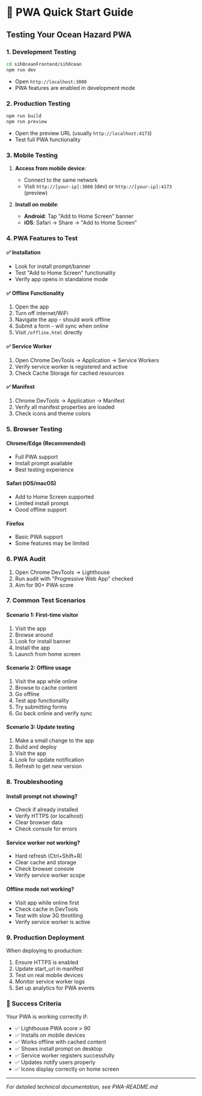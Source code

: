 # 🚀 PWA Quick Start Guide

## Testing Your Ocean Hazard PWA

### 1. Development Testing
```bash
cd sihOceanFrontend/sihOcean
npm run dev
```
- Open `http://localhost:3000`
- PWA features are enabled in development mode

### 2. Production Testing
```bash
npm run build
npm run preview
```
- Open the preview URL (usually `http://localhost:4173`)
- Test full PWA functionality

### 3. Mobile Testing
1. **Access from mobile device**:
   - Connect to the same network
   - Visit `http://[your-ip]:3000` (dev) or `http://[your-ip]:4173` (preview)
   
2. **Install on mobile**:
   - **Android**: Tap "Add to Home Screen" banner
   - **iOS**: Safari → Share → "Add to Home Screen"

### 4. PWA Features to Test

#### ✅ Installation
- Look for install prompt/banner
- Test "Add to Home Screen" functionality
- Verify app opens in standalone mode

#### ✅ Offline Functionality
1. Open the app
2. Turn off internet/WiFi
3. Navigate the app - should work offline
4. Submit a form - will sync when online
5. Visit `/offline.html` directly

#### ✅ Service Worker
1. Open Chrome DevTools → Application → Service Workers
2. Verify service worker is registered and active
3. Check Cache Storage for cached resources

#### ✅ Manifest
1. Chrome DevTools → Application → Manifest
2. Verify all manifest properties are loaded
3. Check icons and theme colors

### 5. Browser Testing

#### Chrome/Edge (Recommended)
- Full PWA support
- Install prompt available
- Best testing experience

#### Safari (iOS/macOS)
- Add to Home Screen supported
- Limited install prompt
- Good offline support

#### Firefox
- Basic PWA support
- Some features may be limited

### 6. PWA Audit
1. Open Chrome DevTools → Lighthouse
2. Run audit with "Progressive Web App" checked
3. Aim for 90+ PWA score

### 7. Common Test Scenarios

#### Scenario 1: First-time visitor
1. Visit the app
2. Browse around
3. Look for install banner
4. Install the app
5. Launch from home screen

#### Scenario 2: Offline usage
1. Visit the app while online
2. Browse to cache content
3. Go offline
4. Test app functionality
5. Try submitting forms
6. Go back online and verify sync

#### Scenario 3: Update testing
1. Make a small change to the app
2. Build and deploy
3. Visit the app
4. Look for update notification
5. Refresh to get new version

### 8. Troubleshooting

#### Install prompt not showing?
- Check if already installed
- Verify HTTPS (or localhost)
- Clear browser data
- Check console for errors

#### Service worker not working?
- Hard refresh (Ctrl+Shift+R)
- Clear cache and storage
- Check browser console
- Verify service worker scope

#### Offline mode not working?
- Visit app while online first
- Check cache in DevTools
- Test with slow 3G throttling
- Verify service worker is active

### 9. Production Deployment

When deploying to production:
1. Ensure HTTPS is enabled
2. Update start_url in manifest
3. Test on real mobile devices
4. Monitor service worker logs
5. Set up analytics for PWA events

### 🎯 Success Criteria

Your PWA is working correctly if:
- ✅ Lighthouse PWA score > 90
- ✅ Installs on mobile devices
- ✅ Works offline with cached content
- ✅ Shows install prompt on desktop
- ✅ Service worker registers successfully
- ✅ Updates notify users properly
- ✅ Icons display correctly on home screen

---

*For detailed technical documentation, see PWA-README.md*

